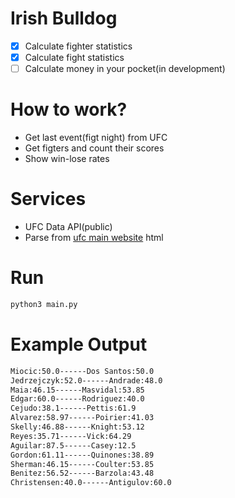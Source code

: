# Irish Bulldog
- [x] Calculate fighter statistics
- [x] Calculate fight statistics
- [ ] Calculate money in your pocket(in development)

# How to work?
- Get last event(figt night) from UFC
- Get figters and count their scores
- Show win-lose rates

# Services
- UFC Data API(public)
- Parse from [ufc main website](http://ufc.com) html

# Run
```python
python3 main.py
```

# Example Output
```sh
Miocic:50.0------Dos Santos:50.0
Jedrzejczyk:52.0------Andrade:48.0
Maia:46.15------Masvidal:53.85
Edgar:60.0------Rodriguez:40.0
Cejudo:38.1------Pettis:61.9
Alvarez:58.97------Poirier:41.03
Skelly:46.88------Knight:53.12
Reyes:35.71------Vick:64.29
Aguilar:87.5------Casey:12.5
Gordon:61.11------Quinones:38.89
Sherman:46.15------Coulter:53.85
Benitez:56.52------Barzola:43.48
Christensen:40.0------Antigulov:60.0
```
